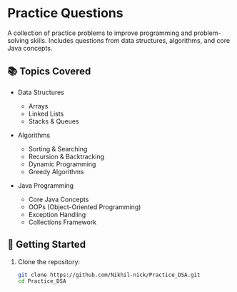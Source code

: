 # Practice Questions

A collection of practice problems to improve programming and problem-solving skills. Includes questions from data structures, algorithms, and core Java concepts.

## 📚 Topics Covered

- Data Structures
    - Arrays
    - Linked Lists
    - Stacks & Queues

- Algorithms
    - Sorting & Searching
    - Recursion & Backtracking
    - Dynamic Programming
    - Greedy Algorithms

- Java Programming
    - Core Java Concepts
    - OOPs (Object-Oriented Programming)
    - Exception Handling
    - Collections Framework

## 🚀 Getting Started

1. Clone the repository:
   ```bash
   git clone https://github.com/Nikhil-nick/Practice_DSA.git
   cd Practice_DSA